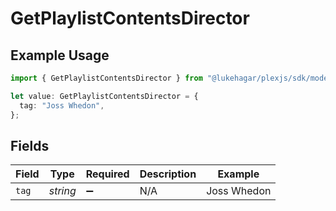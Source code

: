 # GetPlaylistContentsDirector

## Example Usage

```typescript
import { GetPlaylistContentsDirector } from "@lukehagar/plexjs/sdk/models/operations";

let value: GetPlaylistContentsDirector = {
  tag: "Joss Whedon",
};
```

## Fields

| Field              | Type               | Required           | Description        | Example            |
| ------------------ | ------------------ | ------------------ | ------------------ | ------------------ |
| `tag`              | *string*           | :heavy_minus_sign: | N/A                | Joss Whedon        |